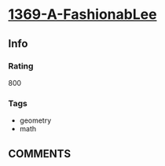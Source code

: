 # [1369-A-FashionabLee](https://codeforces.com/problemset/problem/1369/A)

## Info

### Rating

800

### Tags

- geometry
- math

## __COMMENTS__

> 
